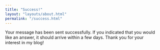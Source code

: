 ```yaml
---
title: "Success!"
layout: "layouts/about.html"
permalink: "/success.html"
---
```


Your message has been sent successfully. If you indicated that you would like an answer, it should arrive within a few days. Thank you for your interest in my blog!
